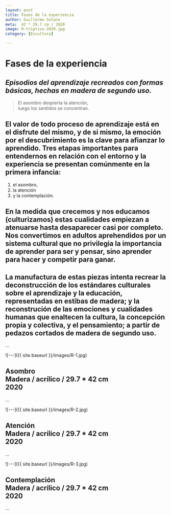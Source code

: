 ```yaml
---
layout: post
title: Fases de la experiencia
author: Guillermo Solano
meta:  42 * 29.7 cm / 2020
image: R-triptico-2020.jpg
category: [Escultura]

---
```


Fases de la experiencia
===============

## *Episodios del aprendizaje recreados con formas básicas, hechas en madera de segundo uso.*

> El asombro despierta la atención,<br>
luego los sentidos se concentran.

## El valor de todo proceso de aprendizaje está en el disfrute del mismo, y de si mismo, la emoción por el descubrimiento es la clave para afianzar lo aprendido. Tres etapas importantes para entendernos en relación con el entorno y la experiencia se presentan comúnmente en la primera infancia:

1. el asombro,
2. la atención
3. y la contemplación.

## En la medida que crecemos y nos educamos (culturizamos) estas cualidades empiezan a atenuarse hasta desaparecer casi por completo. Nos convertimos en adultos aprehendidos por un sistema cultural que no privilegia la importancia de aprender para ser y pensar, sino aprender para hacer y competir para ganar.

## La manufactura de estas piezas intenta recrear la deconstrucción de los estándares culturales sobre el aprendizaje y la educación, representadas en estibas de madera; y la reconstrución de las emociones y cualidades humanas que enaltecen la cultura, la concepción propia y colectiva, y el pensamiento; a partir de pedazos cortados de madera de segundo uso.

…

![---]({{ site.baseurl }}/images/R-1.jpg)

## **Asombro** <br> Madera / acrílico / 29.7 * 42 cm <br> 2020
…


![---]({{ site.baseurl }}/images/R-2.jpg)

## **Atención** <br> Madera / acrílico / 29.7 * 42 cm <br> 2020

…

![---]({{ site.baseurl }}/images/R-3.jpg)

## **Contemplación** <br> Madera / acrílico / 29.7 * 42 cm <br> 2020

…
